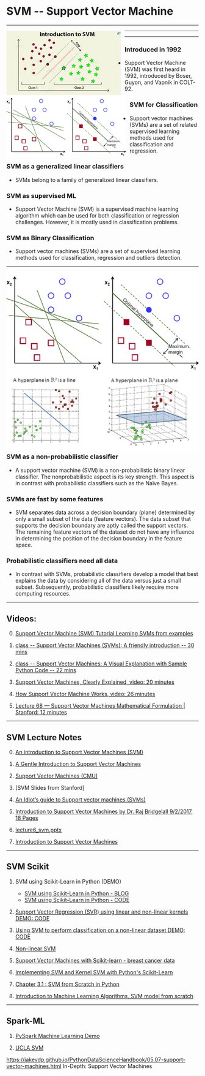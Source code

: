 # SVM -- Support Vector Machine

------

<img src="./svm_00.jpeg"
     alt="svm_00.jpeg"
     style="float: left; margin-right: 10px;"
/>

-------

<img src="./svm_01.png"
     alt="svm_01.png"
     style="float: left; margin-right: 10px;"
/>

-------

### Introduced in 1992
* Support Vector Machine (SVM) was first 
  heard in 1992, introduced by Boser, Guyon, 
  and  Vapnik in COLT-92. 

### SVM for Classification
* Support vector machines (SVMs) are a set 
  of related supervised learning methods used 
  for classification and regression. 

### SVM as a generalized linear classifiers
* SVMs belong to a family of generalized linear 
classifiers.

### SVM as supervised ML
* Support Vector Machine (SVM) is a supervised 
  machine learning algorithm which can be used 
  for both classification or regression challenges. 
  However,  it is mostly used in classification 
  problems. 

### SVM as Binary Classification
* Support vector machines (SVMs) are a set of 
  supervised learning methods used for classification, 
  regression and outliers detection.
  

------

<img src="./svm_intro_01.png"
     alt="svm_intro_01.png"
     style="float: left; margin-right: 10px;"
/>

------

<img src="./svm_intro_02_hyperplane.png"
     alt="svm_intro_02_hyperplane.png"
     style="float: left; margin-right: 10px;"
/>

------

### SVM as a non-probabilistic  classifier
* A support vector machine (SVM) is a non-probabilistic 
binary linear classifier. The nonprobabilistic aspect 
is its key strength. This aspect is in contrast with 
probabilistic classifiers such as the Naïve Bayes. 

### SVMs are fast by some features
* SVM separates data across a decision boundary 
(plane) determined by only a small subset of the 
data (feature vectors). The data subset that supports 
the decision boundary are aptly called the support 
vectors. The remaining feature vectors of the dataset 
do not have any influence in determining the position 
of the decision boundary in the feature space. 

### Probabilistic classifiers need all data
* In contrast with SVMs, probabilistic classifiers 
  develop a model that best explains the data by 
  considering all of the data versus just a small 
  subset. Subsequently, probabilistic classifiers 
  likely require more computing resources.

-----

## Videos:
0. [Support Vector Machine (SVM) Tutorial Learning SVMs from examples](https://blog.statsbot.co/support-vector-machines-tutorial-c1618e635e93)

1. [class -- Support Vector Machines (SVMs): A friendly introduction -- 30 mins](https://www.youtube.com/watch?v=Lpr__X8zuE8)

2. [class -- Support Vector Machines: A Visual Explanation with Sample Python Code -- 22 mins](https://www.youtube.com/watch?v=N1vOgolbjSc)

3. [Support Vector Machines, Clearly Explained, video: 20 minutes](https://www.youtube.com/watch?v=efR1C6CvhmE)

4. [How Support Vector Machine Works, video: 26 minutes](https://www.youtube.com/watch?v=TtKF996oEl8)

5. [Lecture 68 — Support Vector Machines Mathematical Formulation | Stanford: 12 minutes](https://www.youtube.com/watch?v=ax8LxRZCORU)

-----

## SVM Lecture Notes

<!--
0. (images: hyperplane)
SVM: Feature Selection and Kernels
https://towardsdatascience.com/svm-feature-selection-and-kernels-840781cc1a6c
-->

0. [An introduction to Support Vector Machines (SVM)](https://monkeylearn.com/blog/introduction-to-support-vector-machines-svm/)

1. [A Gentle Introduction to Support Vector Machines](https://med.nyu.edu/chibi/sites/default/files/chibi/Final.pdf)
<!-- svm_lecture_notes_final.pdf -->

2. [Support Vector Machines  (CMU)]()
<!--  svm_CMU.ppt -->

3. [SVM Slides from Stanford]
<!-- lecture14-SVMs.ppt -->

4. [An Idiot’s guide to Support vector machines (SVMs)](http://web.mit.edu/6.034/wwwbob/svm-notes-long-08.pdf)

5. [Introduction to Support Vector Machines by Dr. Raj Bridgelall 9/2/2017, 18 Pages](https://www.ugpti.org/smartse/resources/downloads/support-vector-machines.pdf)

6. [lecture6_svm.pptx]()
<!--  lecture6_svm.pptx -->

7. [Introduction to Support Vector Machines](https://docs.opencv.org/2.4/doc/tutorials/ml/introduction_to_svm/introduction_to_svm.html)

------

## SVM Scikit

<!--
Feb. 13: DEMO Iris data set
Support Vector Machines Tutorial – Learn to implement SVM in Python
https://data-flair.training/blogs/svm-support-vector-machine-tutorial/

Example of a Kernel: GOOD
https://jakevdp.github.io/PythonDataScienceHandbook/05.07-support-vector-machines.html

Different kernels example:
Implementing SVM and Kernel SVM with Python's Scikit-Learn
https://stackabuse.com/implementing-svm-and-kernel-svm-with-pythons-scikit-learn/

-->

1. SVM using Scikit-Learn in Python (DEMO)
	* [SVM using Scikit-Learn in Python - BLOG](https://www.learnopencv.com/support-vector-machines-svm/)
	* [SVM using Scikit-Learn in Python - CODE](https://www.learnopencv.com/svm-using-scikit-learn-in-python/)

2. [Support Vector Regression (SVR) using linear and non-linear kernels DEMO: CODE](https://scikit-learn.org/0.18/auto_examples/svm/plot_svm_regression.html)

3. [Using SVM to perform classification on a non-linear dataset DEMO: CODE](https://www.geeksforgeeks.org/ml-using-svm-to-perform-classification-on-a-non-linear-dataset/)

4. [Non-linear SVM](https://github.com/htygithub/machine-learning-python/blob/master/SVM/EX1_Non_linear_SVM.md)

5. [Support Vector Machines with Scikit-learn - breast cancer data](https://www.datacamp.com/community/tutorials/svm-classification-scikit-learn-python)

6. [Implementing SVM and Kernel SVM with Python's Scikit-Learn](https://stackabuse.com/implementing-svm-and-kernel-svm-with-pythons-scikit-learn/)

7. [Chapter 3.1 : SVM from Scratch in Python](https://medium.com/deep-math-machine-learning-ai/chapter-3-1-svm-from-scratch-in-python-86f93f853dc)

8. [Introduction to Machine Learning Algorithms, SVM model from scratch](https://towardsdatascience.com/support-vector-machine-introduction-to-machine-learning-algorithms-934a444fca47)

<!-- 
1.7 (may be) 
Example of linear and non-linear models
https://scipy-lectures.org/packages/scikit-learn/auto_examples/plot_svm_non_linear.html

1.8 (may be)
SCIKIT-LEARN : SUPPORT VECTOR MACHINES (SVM) II
https://www.bogotobogo.com/python/scikit-learn/scikit_machine_learning_Support_Vector_Machines_SVM_2.php


2. Classifying data using Support Vector Machines(SVMs) in Python
https://www.geeksforgeeks.org/classifying-data-using-support-vector-machinessvms-in-python/

Support Vector Machines with Scikit-learn
https://www.datacamp.com/community/tutorials/svm-classification-scikit-learn-python

In-Depth: Support Vector Machines
https://jakevdp.github.io/PythonDataScienceHandbook/05.07-support-vector-machines.html


Support Vector Machine - Classification (SVM)
https://www.saedsayad.com/support_vector_machine.htm

Understanding Support Vector Machine algorithm from examples (along with code)
https://www.analyticsvidhya.com/blog/2017/09/understaing-support-vector-machine-example-code/

Scikit User Manual
1.4. Support Vector Machines
https://scikit-learn.org/stable/modules/svm.html#svm-classification


Mathematical: Support Vector Machine Python Example
https://towardsdatascience.com/support-vector-machine-python-example-d67d9b63f1c8


Linear SVC Machine learning SVM example with Python
https://pythonprogramming.net/linear-svc-example-scikit-learn-svm-python/


SCIKIT-LEARN : SUPPORT VECTOR MACHINES (SVM)
https://www.bogotobogo.com/python/scikit-learn/scikit_machine_learning_Support_Vector_Machines_SVM.php
-->

-----

## Spark-ML

1. [PySpark Machine Learning Demo](http://www.bdxconsult.com/demo/PySpark_SVM_demo.pdf)

2. [UCLA SVM](http://web.cs.ucla.edu/~mtgarip/linear.html)


https://jakevdp.github.io/PythonDataScienceHandbook/05.07-support-vector-machines.html
In-Depth: Support Vector Machines

